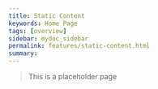 ```yaml
---
title: Static Content
keywords: Home Page
tags: [overview]
sidebar: mydoc_sidebar
permalink: features/static-content.html
summary:  
---
```


> This is a placeholder page
